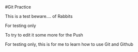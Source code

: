 #Git Practice

This is a test beware.... of Rabbits

For testing only

To try to edit it some more for the Push


For testing only, this is for me to learn how to use Git and Github

